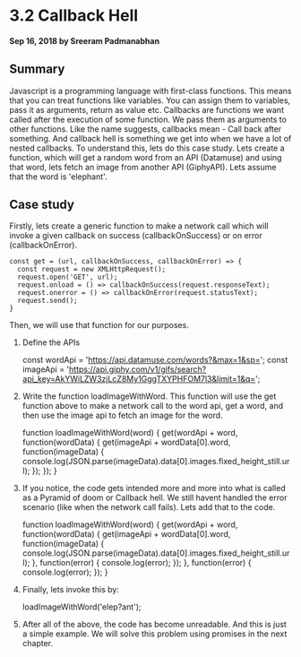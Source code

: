 # 3.2 Callback Hell

#### Sep 16, 2018 by Sreeram Padmanabhan

## Summary

Javascript is a programming language with first-class functions. This means that you can treat functions like variables. You can assign them to variables, pass it as arguments, return as value etc. Callbacks are functions we want called after the execution of some function. We pass them as arguments to other functions. Like the name suggests, callbacks mean - Call back after something. And callback hell is something we get into when we have a lot of nested callbacks. To understand this, lets do this case study. Lets create a function, which will get a random word from an API (Datamuse) and using that word, lets fetch an image from another API (GiphyAPI). Lets assume that the word is 'elephant'.

## Case study

Firstly, lets create a generic function to make a network call which will invoke a given callback on success (callbackOnSuccess) or on error (callbackOnError).

    const get = (url, callbackOnSuccess, callbackOnError) => {
      const request = new XMLHttpRequest();
      request.open('GET', url);
      request.onload = () => callbackOnSuccess(request.responseText);
      request.onerror = () => callbackOnError(request.statusText);
      request.send();
    }

Then, we will use that function for our purposes.

1) Define the APIs

    const wordApi = 'https://api.datamuse.com/words?&max=1&sp=';
    const imageApi = 'https://api.giphy.com/v1/gifs/search?api_key=AkYWiLZW3zjLcZ8My1GggTXYPHFOM7l3&limit=1&q=';

2) Write the function loadImageWithWord. This function will use the get function above to make a network call to the word api, get a word, and then use the image api to fetch an image for the word.

    function loadImageWithWord(word) {
      get(wordApi + word, function(wordData) {
        get(imageApi + wordData[0].word, function(imageData) {
          console.log(JSON.parse(imageData).data[0].images.fixed_height_still.url);
        });
      });
    }

3) If you notice, the code gets intended more and more into what is called as a Pyramid of doom or Callback hell. We still havent handled the error scenario (like when the network call fails). Lets add that to the code.

    function loadImageWithWord(word) {
      get(wordApi + word, function(wordData) {
        get(imageApi + wordData[0].word, function(imageData) {
          console.log(JSON.parse(imageData).data[0].images.fixed_height_still.url);
        }, function(error) {
          console.log(error);
        });
      }, function(error) {
        console.log(error);
      });
    }

4) Finally, lets invoke this by:

    loadImageWithWord('elep?ant');

5) After all of the above, the code has become unreadable. And this is just a simple example. We will solve this problem using promises in the next chapter.